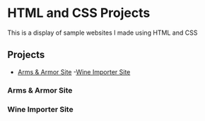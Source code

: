 # HTML and CSS Projects
 This is a display of sample websites I made using HTML and CSS

## Projects
- [Arms & Armor Site](#arms-&-armor-site)
-[Wine Importer Site](#wine-importer-site)

### Arms & Armor Site

### Wine Importer Site
